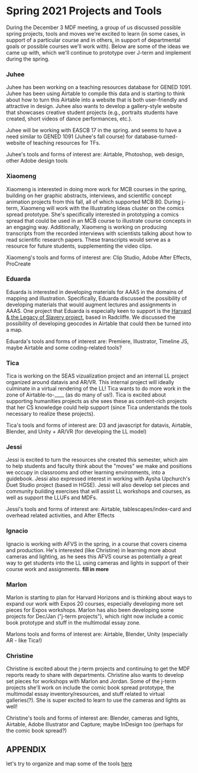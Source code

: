 # Spring 2021 Projects and Tools

During the December 3 MDF meeting, a group of us discussed possible spring projects, tools and moves we're excited to learn (in some cases, in support of a particular course and in others, in support of departmental goals or possible courses we'll work with). Below are some of the ideas we came up with, which we'll continue to prototype over J-term and implement during the spring.

### Juhee
Juhee has been working on a teaching resources database for GENED 1091. Juhee has been using Airtable to compile this data and is starting to think about how to turn this Airtable into a website that is both user-friendly and attractive in design. Juhee also wants to develop a gallery-style website that showcases creative student projects (e.g., portraits students have created, short videos of dance performances, etc.). 

Juhee will be working with EASCB 17 in the spring. and seems to have a need similar to GENED 1091 (Juhee's fall course) for database-turned-website of teaching resources for TFs.

Juhee's tools and forms of interest are: Airtable, Photoshop, web design, other Adobe design tools

### Xiaomeng

Xiaomeng is interested in doing more work for MCB courses in the spring, building on her graphic abstracts, interviews, and scientific concept animation projects from this fall, all of which supported MCB 80. During j-term, Xiaomeng will work with the Illustrating Ideas cluster on the comics spread prototype. She's specifically interested in prototyping a comics spread that could be used in an MCB course to illustrate course concepts in an engaging way. Additionally, Xiaomeng is working on producing transcripts from the recorded interviews with scientists talking about how to read scientific research papers. These transcripts would serve as a resource for future students, supplementing the video clips.

Xiaomeng's tools and forms of interest are: Clip Studio, Adobe After Effects, ProCreate

### Eduarda

Eduarda is interested in developing materials for AAAS in the domains of mapping and illustration. Specifically, Eduarda discussed the possibility of developing materials that would augment lectures and assignments in AAAS. One project that Eduarda is especially keen to support is the [Harvard & the Legacy of Slavery project](https://www.radcliffe.harvard.edu/about-the-institute/our-work/harvard-and-the-legacy-of-slavery-2), based in Radcliffe. We discussed the possibility of developing geocodes in Airtable that could then be turned into a map.

Eduarda's tools and forms of interest are: Premiere, Illustrator, Timeline JS, maybe Airtable and some coding-related tools?

### Tica
Tica is working on the SEAS vizualization project and an internal LL project organized around datavis and AR/VR. This internal project will ideally culminate in a virtual rendering of the LL! Tica wants to do more work in the zone of Airtable-to-____ (as do many of us!). Tica is excited about supporting humanities projects as she sees these as content-rich projects that her CS knowledge could help support (since Tica understands the tools necessary to realize these projects).

Tica's tools and forms of interest are: D3 and javascript for datavis, Airtable, Blender, and Unity + AR/VR (for developing the LL model)

### Jessi

Jessi is excited to turn the resources she created this semester, which aim to help students and faculty think about the "moves" we make and positions we occupy in classrooms and other learning environments, into a guidebook. Jessi also expressed interest in working with Aysha Upchurch's Duet Studio project (based in HGSE). Jessi will also develop set pieces and community building exercises that will assist LL workshops and courses, as well as support the LLUFs and MDFs.

Jessi's tools and forms of interest are: Airtable, tablescapes/index-card and overhead related activities, and After Effects

### Ignacio
Ignacio is working with AFVS in the spring, in a course that covers cinema and production. He's interested (like Christine) in learning more about cameras and lighting, as he sees this AFVS course as potentially a great way to get students into the LL using cameras and lights in support of their course work and assignments. **fill in more** 

### Marlon
Marlon is starting to plan for Harvard Horizons and is thinking about ways to expand our work with Expos 20 courses, especially developing more set pieces for Expos workshops. Marlon has also been developing some projects for Dec/Jan ("j-term projects"), which right now include a comic book prototype and stuff in the multimodal essay zone. 

Marlons tools and forms of interest are: Airtable, Blender, Unity (especially AR - like Tica!)

### Christine
Christine is excited about the j-term projects and continuing to get the MDF reports ready to share with departments. Christine also wants to develop set pieces for workshops with Marlon and Jordan. Some of the j-term projects she'll work on include the comic book spread prototype, the multimodal essay inventory/resources, and stuff related to virtual galleries(?). She is super excited to learn to use the cameras and lights as well! 

Christine's tools and forms of interest are: Blender, cameras and lights, Airtable, Adobe Illustrator and Capture; maybe InDesign too (perhaps for the comic book spread?)


## APPENDIX

let's try to organize and map some of the tools [here](/QpmmpVsqSzWO-Uh_FkCNOg)